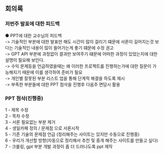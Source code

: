 ## 회의록

### 저번주 발표에 대한 피드백

● PPT에 대한 교수님의 피드백   
-> 기술적인 부분에 대한 발표만 해도 시간이 많이 걸리기 떄문에 서론이 길어지는것 보다는 기술적인 내용이 많이 들어가는게 좋기 떄문에 수정 권고   
-> GPT API 부분에 과정없이 결과만 보여주기 떄문에 어떠한 과정이 있었는지에 대한 설명이 필요해 보인다.   
-> 수익 문제등을 언급하였을때는 왜 이러한 프로젝트를 진행하는가에 대한 질문이 가능해지기 때문에 이를 생각하여 준비가 필요   
-> 개인별 잘못된 부분 리스트 업을 통해 단계적 해결을 하도록 제시   
-> 부족한 부분들에 대한 PPT 첨삭을 진행후 다음주 면담시 활용

### PPT 첨삭(진행중)

1 - 제목 수정   
2 - 목차 수정   
3 - 서론 필요없는 부분 제거   
4 - 생일카페 정의 / 문제점 으로 서론시작   
5 - 기존 기술의 문제점 언급 (정리해주는 사이트는 있지만 수동으로 진행중)   
6 - 우리가 개선할 방향(자동으로 정리해서 추천 및 중개 해주는 사이트를 만들고 싶다)   
7 - 크롤링, gpt 부분 개발 과정이 좀 더 드러나도록 ppt 제작
